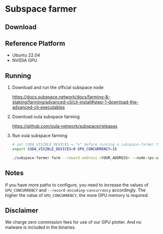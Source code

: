 # Subspace farmer


## Download

## Reference Platform
- Ubuntu 22.04
- NVIDIA GPU

## Running

1. Download and run the official subspace node

   https://docs.subspace.network/docs/farming-&-staking/farming/advanced-cli/cli-install#step-1-download-the-advanced-cli-executables
3. Download oula subspace farming
   
    https://github.com/oula-network/subspace/releases

4. Run oula subspace farming

    ```sh
    # set CUDA_VISIBLE_DEVICES = "x" before running a subspace-farmer to designate a single GPU to a subspace-farmer.
    export CUDA_VISIBLE_DEVICES=0 GPU_CONCURRENCY=15
    
    ./subspace-farmer farm --reward-address <YOUR_ADDRESS> --node-rpc-url <YOUR_NODE> --record-encoding-concurrency=32 path=/data01,size=7T path=/data02,size=7T
    ```

## Notes
If you have more paths to configure, you need to increase the values of `GPU_CONCURRENCY` and `--record-encoding-concurrency` accordingly.
The higher the value of `GPU_CONCURRENCY`, the more GPU memory is required.

## Disclaimer
We charge zero commission fees for use of our GPU plotter. And no malware is included in the binaries.
